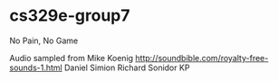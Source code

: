 # cs329e-group7
No Pain, No Game

Audio sampled from Mike Koenig
http://soundbible.com/royalty-free-sounds-1.html
Daniel Simion 
Richard
Sonidor 
KP
